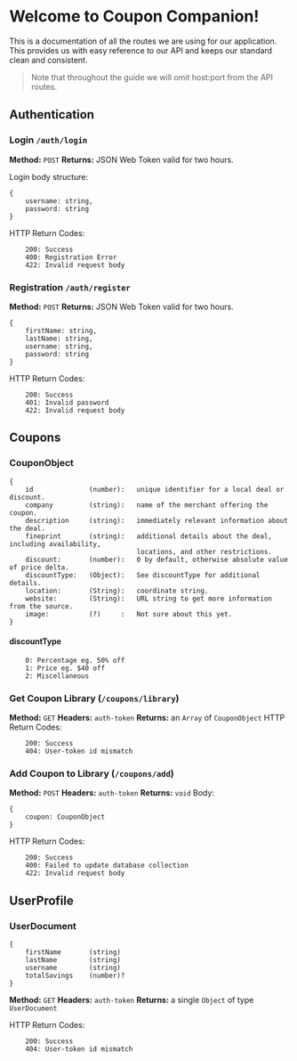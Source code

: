 # Welcome to Coupon Companion!

  

This is a documentation of all the routes we are using for our application. This provides us with easy reference to our API and keeps our standard clean and consistent.

> Note that throughout the guide we will omit host:port from the API routes.

## Authentication
  
### Login `/auth/login`
**Method:**  `POST`
 **Returns:** JSON Web Token valid for two hours. 

Login body structure:

```
{
	username: string,
	password: string
}
```

HTTP Return Codes: 
```
	200: Success 
	400: Registration Error 
	422: Invalid request body 
```

### Registration `/auth/register`
**Method:**  `POST`
**Returns:** JSON Web Token valid for two hours. 
```
{
	firstName: string, 
	lastName: string, 
	username: string,
	password: string
}
```

HTTP Return Codes: 
```
	200: Success 
	401: Invalid password 
	422: Invalid request body 
```
## Coupons

### CouponObject
```
{
	id 				(number): 	unique identifier for a local deal or discount. 
	company 		(string): 	name of the merchant offering the coupon. 
	description 	(string): 	immediately relevant information about the deal.
	fineprint		(string): 	additional details about the deal, including availability, 
								locations, and other restrictions. 
	discount: 		(number):	0 by default, otherwise absolute value of price delta.			
	discountType:	(Object): 	See discountType for additional details. 	
	location: 		(String): 	coordinate string. 
	website: 		(String): 	URL string to get more information from the source.
	image: 			(?)		: 	Not sure about this yet. 
}
```
#### discountType 
```
	0: Percentage eg. 50% off  
	1: Price eg. $40 off 
	2: Miscellaneous 
```
### Get Coupon Library (`/coupons/library`)
**Method:**  `GET`
**Headers:** `auth-token` 
**Returns:** an `Array` of `CouponObject`
HTTP Return Codes: 
```
	200: Success 
	404: User-token id mismatch 
```

### Add Coupon to Library (`/coupons/add`)
**Method:**  `POST`
**Headers:** `auth-token` 
**Returns:** `void`
Body: 
```
{
	coupon: CouponObject
}
```

HTTP Return Codes: 
```
	200: Success 
	400: Failed to update database collection 
	422: Invalid request body 
```

## UserProfile 
### UserDocument 
```
{
	firstName 		(string) 
	lastName 		(string) 
	username 		(string) 
	totalSavings 	(number)? 
}
```
**Method:**  `GET`
**Headers:** `auth-token` 
**Returns:**  a single `Object` of type `UserDocument` 

HTTP Return Codes: 
```
	200: Success 
	404: User-token id mismatch 
```